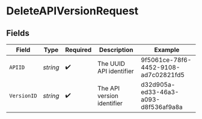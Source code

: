 # DeleteAPIVersionRequest


## Fields

| Field                                | Type                                 | Required                             | Description                          | Example                              |
| ------------------------------------ | ------------------------------------ | ------------------------------------ | ------------------------------------ | ------------------------------------ |
| `APIID`                              | *string*                             | :heavy_check_mark:                   | The UUID API identifier              | 9f5061ce-78f6-4452-9108-ad7c02821fd5 |
| `VersionID`                          | *string*                             | :heavy_check_mark:                   | The API version identifier           | d32d905a-ed33-46a3-a093-d8f536af9a8a |